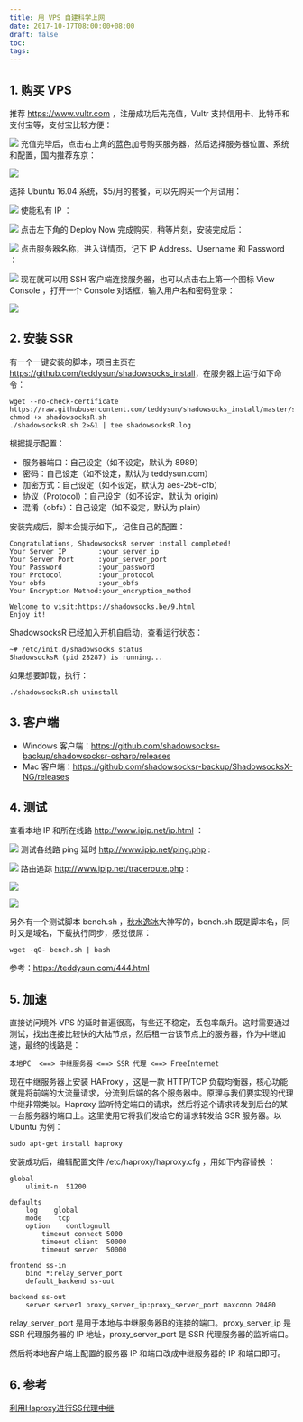```yaml
---
title: 用 VPS 自建科学上网
date: 2017-10-17T08:00:00+08:00
draft: false
toc:
tags:
---
```




## 1. 购买 VPS

推荐 <https://www.vultr.com> ，注册成功后先充值，Vultr 支持信用卡、比特币和支付宝等，支付宝比较方便：

![](/images/2017-10-17/2017-10-17_1.png)
充值完毕后，点击右上角的蓝色加号购买服务器，然后选择服务器位置、系统和配置，国内推荐东京：

![](/images/2017-10-17/2017-10-17_2.png)

选择 Ubuntu 16.04 系统，$5/月的套餐，可以先购买一个月试用：

![](/images/2017-10-17/2017-10-17_3.png)
使能私有 IP ：

![](/images/2017-10-17/2017-10-17_4.png)
点击左下角的 Deploy Now 完成购买，稍等片刻，安装完成后：

![](/images/2017-10-17/2017-10-17_5.png)
点击服务器名称，进入详情页，记下 IP Address、Username 和 Password ：

![](/images/2017-10-17/2017-10-17_6.png)
现在就可以用 SSH 客户端连接服务器，也可以点击右上第一个图标 View Console ，打开一个 Console 对话框，输入用户名和密码登录：

![](/images/2017-10-17/2017-10-17_7.png)

## 2. 安装 SSR

有一个一键安装的脚本，项目主页在 <https://github.com/teddysun/shadowsocks_install>，在服务器上运行如下命令：

    wget --no-check-certificate https://raw.githubusercontent.com/teddysun/shadowsocks_install/master/shadowsocksR.sh
    chmod +x shadowsocksR.sh
    ./shadowsocksR.sh 2>&1 | tee shadowsocksR.log

根据提示配置：

* 服务器端口：自己设定（如不设定，默认为 8989）
* 密码：自己设定（如不设定，默认为 teddysun.com）
* 加密方式：自己设定（如不设定，默认为 aes-256-cfb）
* 协议（Protocol）：自己设定（如不设定，默认为 origin）
* 混淆（obfs）：自己设定（如不设定，默认为 plain）

安装完成后，脚本会提示如下,，记住自己的配置：

    Congratulations, ShadowsocksR server install completed!
    Your Server IP        :your_server_ip
    Your Server Port      :your_server_port
    Your Password         :your_password
    Your Protocol         :your_protocol
    Your obfs             :your_obfs
    Your Encryption Method:your_encryption_method
    
    Welcome to visit:https://shadowsocks.be/9.html
    Enjoy it!

ShadowsocksR 已经加入开机自启动，查看运行状态：

    ~# /etc/init.d/shadowsocks status
    ShadowsocksR (pid 28287) is running...

如果想要卸载，执行：

    ./shadowsocksR.sh uninstall

## 3. 客户端

* Windows 客户端：<https://github.com/shadowsocksr-backup/shadowsocksr-csharp/releases>
* Mac 客户端：<https://github.com/shadowsocksr-backup/ShadowsocksX-NG/releases>

## 4. 测试

查看本地 IP 和所在线路 <http://www.ipip.net/ip.html> ：

![](/images/2017-10-17/2017-10-17_8.png)
测试各线路 ping 延时 <http://www.ipip.net/ping.php> :

![](/images/2017-10-17/2017-10-17_9.png)
路由追踪 <http://www.ipip.net/traceroute.php> :

![](/images/2017-10-17/2017-10-17_10.png)

![](/images/2017-10-17/2017-10-17_11.png)

另外有一个测试脚本 bench.sh ，[秋水逸冰](https://teddysun.com/)大神写的，bench.sh 既是脚本名，同时又是域名，下载执行同步，感觉很屌：

    wget -qO- bench.sh | bash

参考：<https://teddysun.com/444.html>

## 5. 加速

直接访问境外 VPS 的延时普遍很高，有些还不稳定，丢包率飙升。这时需要通过测试，找出连接比较快的大陆节点，然后租一台该节点上的服务器，作为中继加速，最终的线路是：

    本地PC  <==> 中继服务器 <==> SSR 代理 <==> FreeInternet

现在中继服务器上安装 HAProxy ，这是一款 HTTP/TCP 负载均衡器，核心功能就是将前端的大流量请求，分流到后端的各个服务器中。原理与我们要实现的代理中继非常类似。Haproxy 监听特定端口的请求，然后将这个请求转发到后台的某一台服务器的端口上。这里使用它将我们发给它的请求转发给 SSR 服务器。以 Ubuntu 为例：

    sudo apt-get install haproxy 

安装成功后，编辑配置文件 /etc/haproxy/haproxy.cfg ，用如下内容替换 ：

    global
        ulimit-n  51200
    
    defaults
        log    global
        mode    tcp
        option    dontlognull
            timeout connect 5000
            timeout client  50000
            timeout server  50000
    
    frontend ss-in
        bind *:relay_server_port
        default_backend ss-out
    
    backend ss-out
        server server1 proxy_server_ip:proxy_server_port maxconn 20480

relay_server_port 是用于本地与中继服务器B的连接的端口。proxy_server_ip 是 SSR 代理服务器的 IP 地址，proxy_server_port 是 SSR 代理服务器的监听端口。

然后将本地客户端上配置的服务器 IP 和端口改成中继服务器的 IP 和端口即可。

## 6. 参考

[利用Haproxy进行SS代理中继](https://ayase.moe/2017/02/01/haproxy-in-proxy-relay/)
